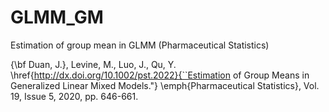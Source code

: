 # GLMM_GM
Estimation of group mean in GLMM (Pharmaceutical Statistics)

{\bf Duan, J.}, Levine, M., Luo, J., Qu, Y. \href{http://dx.doi.org/10.1002/pst.2022}{``Estimation of Group Means in Generalized Linear Mixed Models."} \emph{Pharmaceutical Statistics}, Vol. 19, Issue 5, 2020, pp. 646-661.
